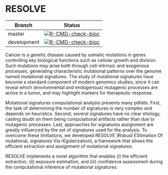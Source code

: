 RESOLVE
=======

| Branch | Status |
| --- | --- |
| master | [![R-CMD-check-bioc](https://github.com/danro9685/RESOLVE/actions/workflows/check-bioc.yml/badge.svg?branch=master)](https://github.com/danro9685/RESOLVE/actions/workflows/check-bioc.yml) |
| development | [![R-CMD-check-bioc](https://github.com/danro9685/RESOLVE/actions/workflows/check-bioc.yml/badge.svg?branch=development)](https://github.com/danro9685/RESOLVE/actions/workflows/check-bioc.yml) |

Cancer is a genetic disease caused by somatic mutations in genes controlling key biological functions such as cellular growth and division. Such mutations may arise both through cell-intrinsic and exogenous processes, generating characteristic mutational patterns over the genome named mutational signatures. The study of mutational signatures have become a standard component of modern genomics studies, since it can reveal which (environmental and endogenous) mutagenic processes are active in a tumor, and may highlight markers for therapeutic response.

Mutational signatures computational analysis presents many pitfalls. First, the task of determining the number of signatures is very complex and depends on heuristics. Second, several signatures have no clear etiology, casting doubt on them being computational artifacts rather than due to mutagenic processes. Last, approaches for signatures assignment are greatly influenced by the set of signatures used for the analysis. To overcome these limitations, we developed RESOLVE (Robust EStimation Of mutationaL signatures Via rEgularization), a framework that allows the efficient extraction and assignment of mutational signatures.

RESOLVE implements a novel algorithm that enables (i) the efficient extraction, (ii) exposure estimation, and (iii) confidence assessment during the computational inference of mutational signatures.
